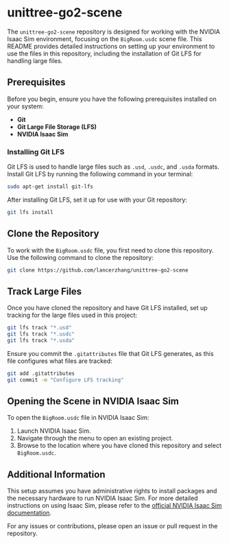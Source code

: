 # unittree-go2-scene

The `unittree-go2-scene` repository is designed for working with the NVIDIA Isaac Sim environment, focusing on the `BigRoom.usdc` scene file. This README provides detailed instructions on setting up your environment to use the files in this repository, including the installation of Git LFS for handling large files.

## Prerequisites

Before you begin, ensure you have the following prerequisites installed on your system:

- **Git**
- **Git Large File Storage (LFS)**
- **NVIDIA Isaac Sim**

### Installing Git LFS

Git LFS is used to handle large files such as `.usd`, `.usdc`, and `.usda` formats. Install Git LFS by running the following command in your terminal:

```bash
sudo apt-get install git-lfs
```

After installing Git LFS, set it up for use with your Git repository:

```bash
git lfs install
```

## Clone the Repository

To work with the `BigRoom.usdc` file, you first need to clone this repository. Use the following command to clone the repository:

```bash
git clone https://github.com/lancerzhang/unittree-go2-scene
```

## Track Large Files

Once you have cloned the repository and have Git LFS installed, set up tracking for the large files used in this project:

```bash
git lfs track "*.usd"
git lfs track "*.usdc"
git lfs track "*.usda"
```

Ensure you commit the `.gitattributes` file that Git LFS generates, as this file configures what files are tracked:

```bash
git add .gitattributes
git commit -m "Configure LFS tracking"
```

## Opening the Scene in NVIDIA Isaac Sim

To open the `BigRoom.usdc` file in NVIDIA Isaac Sim:

1. Launch NVIDIA Isaac Sim.
2. Navigate through the menu to open an existing project.
3. Browse to the location where you have cloned this repository and select `BigRoom.usdc`.

## Additional Information

This setup assumes you have administrative rights to install packages and the necessary hardware to run NVIDIA Isaac Sim. For more detailed instructions on using Isaac Sim, please refer to the [official NVIDIA Isaac Sim documentation](https://developer.nvidia.com/isaac-sim).

For any issues or contributions, please open an issue or pull request in the repository.